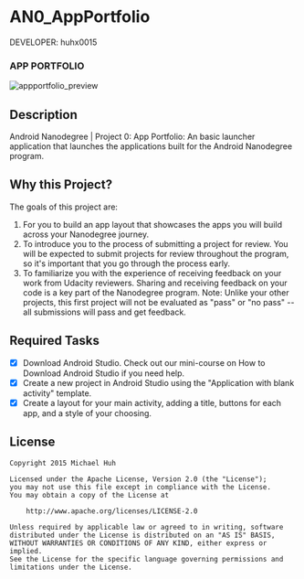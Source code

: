 AN0_AppPortfolio
================

DEVELOPER: huhx0015

### APP PORTFOLIO
![appportfolio_preview](https://cloud.githubusercontent.com/assets/1645482/15803861/a8284ab2-2aa7-11e6-90b7-7c0b2ae646ed.png)

## Description

Android Nanodegree | Project 0: App Portfolio: An basic launcher application that launches the applications built for the Android Nanodegree program.

## Why this Project?
  
The goals of this project are:
  
1. For you to build an app layout that showcases the apps you will build across your Nanodegree journey.
2. To introduce you to the process of submitting a project for review. You will be expected to submit projects for review throughout the program, so it's important that you go through the process early.
3. To familiarize you with the experience of receiving feedback on your work from Udacity reviewers. Sharing and receiving feedback on your code is a key part of the Nanodegree program. Note: Unlike your other projects, this first project will not be evaluated as "pass" or "no pass" -- all submissions will pass and get feedback. 

## Required Tasks

- [x] Download Android Studio. Check out our mini-course on How to Download Android Studio if you need help.
- [x] Create a new project in Android Studio using the "Application with blank activity" template.
- [x] Create a layout for your main activity, adding a title, buttons for each app, and a style of your choosing.

## License

    Copyright 2015 Michael Huh

    Licensed under the Apache License, Version 2.0 (the "License");
    you may not use this file except in compliance with the License.
    You may obtain a copy of the License at

        http://www.apache.org/licenses/LICENSE-2.0

    Unless required by applicable law or agreed to in writing, software
    distributed under the License is distributed on an "AS IS" BASIS,
    WITHOUT WARRANTIES OR CONDITIONS OF ANY KIND, either express or implied.
    See the License for the specific language governing permissions and
    limitations under the License.
